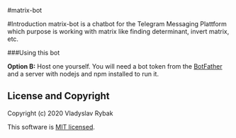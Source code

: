 #matrix-bot

#Introduction
matrix-bot is a chatbot for the Telegram Messaging Plattform which purpose
is working with matrix like finding determinant, invert matrix, etc.


###Using this bot

**Option B:** Host one yourself. You will need a bot token from the
[BotFather](https://t.me/botfather) and a server with nodejs and npm installed
to run it.


## License and Copyright
Copyright (c) 2020 Vladyslav Rybak

This software is [MIT licensed](./LICENSE).


